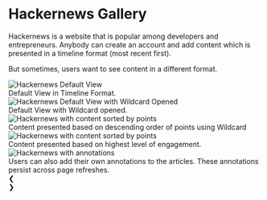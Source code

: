 # Hackernews Gallery

Hackernews is a website that is popular among developers and entrepreneurs. Anybody can create an account and add content which is presented in a timeline format (most recent first).

But sometimes, users want to see content in a different format. 

<div class="w3-content w3-display-container">

<img class="galleryImages" src="examples/_images/hackernews/wildcard_closed.png" alt="Hackernews Default View" style="display:block;">
<figcaption class="figcaption" style="display:block"> Default View in Timeline Format. </figcaption>

<img class="galleryImages" src="examples/_images/hackernews/wildcard_open.png" alt="Hackernews Default View with Wildcard Opened">
<figcaption> Default View with Wildcard opened. </figcaption>

<img class="galleryImages" src="examples/_images/hackernews/ranked_by_points.png" alt="Hackernews with content sorted by points">
<figcaption> Content presented based on descending order of points using Wildcard </figcaption>

<img class="galleryImages" src="examples/_images/hackernews/ranked_by_comments.png" alt="Hackernews with content sorted by points">
<figcaption> Content presented based on highest level of engagement. </figcaption>

<img class="galleryImages" src="examples/_images/hackernews/annotations.png" alt="Hackernews with annotations">
<figcaption> Users can also add their own annotations to the articles. These annotations persist across page refreshes. </figcaption>

<div class="w3-center w3-container w3-text-white" style="width:100%">
    <div class="w3-left w3-display-left" onclick="moveBy(-1)">&#10094;</div>
    <div class="w3-right w3-display-right" onclick="moveBy(1)">&#10095;</div>
    <span class="w3-badge demo w3-white w3-border w3-hover-lime" onclick="moveToFigure(1)"></span>
    <span class="w3-badge demo w3-green w3-border w3-hover-lime" onclick="moveToFigure(2)"></span>
    <span class="w3-badge demo w3-green w3-border w3-hover-lime" onclick="moveToFigure(3)"></span>
    <span class="w3-badge demo w3-green w3-border w3-hover-lime" onclick="moveToFigure(4)"></span>
    <span class="w3-badge demo w3-green w3-border w3-hover-lime" onclick="moveToFigure(5)"></span>
</div>

</div>
